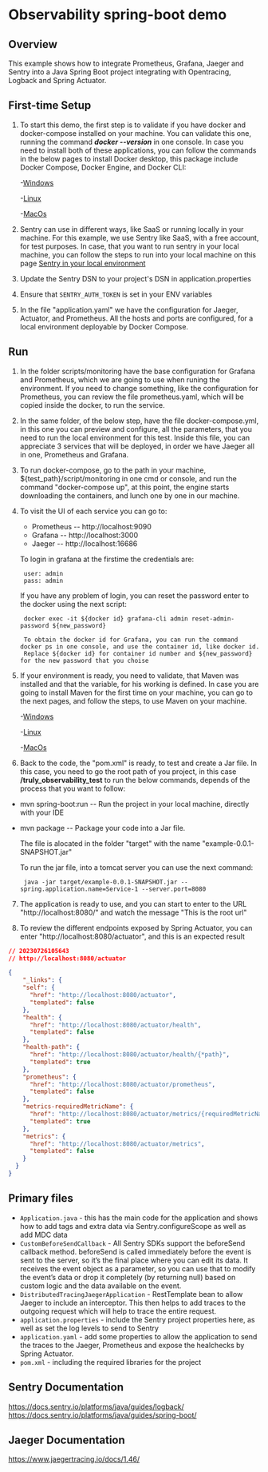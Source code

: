 # Observability spring-boot demo

## Overview

This example shows how to integrate Prometheus, Grafana, Jaeger and Sentry into a Java Spring Boot project
integrating with Opentracing, Logback and Spring Actuator.

## First-time Setup
1. To start this demo, the first step is to validate if you have docker and docker-compose installed on your machine. You can validate this one, running the command  ***docker --version*** in one console. In case you need to install both of these applications, you can follow the commands in the below pages to install Docker desktop, this package include Docker Compose, Docker Engine, and Docker CLI:

    -[Windows](https://docs.docker.com/desktop/install/windows-install/)

    -[Linux](https://docs.docker.com/desktop/install/linux-install/)

    -[MacOs](https://docs.docker.com/desktop/install/mac-install/)

2. Sentry can use in different ways, like SaaS or running locally in your machine. For this example, we use Sentry like SaaS, with a free account, for test purposes. In case, that you want to run sentry in your local machine, you can follow the steps to run into your local machine on this page [Sentry in your local environment](https://theappsguy.dev/setting-up-sentry-self-hosted) 
3. Update the Sentry DSN to your project's DSN in application.properties
4. Ensure that `SENTRY_AUTH_TOKEN` is set in your ENV variables
5. In the file "application.yaml" we have the configuration for Jaeger, Actuator, and Prometheus. All the hosts and ports are configured, for a local environment deployable by Docker Compose. 

## Run
1. In the folder scripts/monitoring have the base configuration for Grafana and Prometheus, which we are going to use when runing the environment. If you need to change something, like the configuration for Prometheus, you can review the file prometheus.yaml, which will be copied inside the docker, to run the service. 

2. In the same folder, of the below step, have the file docker-compose.yml, in this one you can preview and configure, all the parameters, that you need to run the local environment for this test. Inside this file, you can appreciate 3 services that will be deployed, in order we have Jaeger all in one, Prometheus and Grafana. 

3. To run docker-compose, go to the path in your machine, ${test_path}/script/monitoring in one cmd or console, and run the command "docker-compose up", at this point, the engine starts downloading the containers, and lunch one by one in our machine. 

4. To visit the UI of each service you can go to:
    - Prometheus --   http://localhost:9090
    - Grafana   --    http://localhost:3000
    - Jaeger    --    http://localhost:16686

    To login in grafana at the firstime the credentials are:

        user: admin
        pass: admin

    If you have any problem of login, you can reset the password enter to the docker using the next script:

        docker exec -it ${docker id} grafana-cli admin reset-admin-password ${new_password}
        
        To obtain the docker id for Grafana, you can run the command docker ps in one console, and use the container id, like docker id.
        Replace ${docker id} for container id number and ${new_password} for the new password that you choise

5. If your environment is ready, you need to validate, that Maven was installed and that the variable, for his working is defined. In case you are going to install Maven for the first time on your machine, you can go to the next pages, and follow the steps, to use Maven on your machine.

    -[Windows](https://phoenixnap.com/kb/install-maven-windows) 

    -[Linux](https://www.digitalocean.com/community/tutorials/install-maven-linux-ubuntu) 

    -[MacOs](https://formulae.brew.sh/formula/maven) 

6. Back to the code, the "pom.xml" is ready, to test and create a Jar file. In this case, you need to go the root path of you project, in this case **/truly_observability_test** to run the below commands, depends of the process that you want to follow:
 - mvn spring-boot:run  -- Run the project in your local machine, directly with your IDE
 - mvn package          -- Package your code into a Jar file.

    The file is alocated in the folder "target" with the name "example-0.0.1-SNAPSHOT.jar"

    To run the jar file, into a tomcat server you can use the next command:
    
        java -jar target/example-0.0.1-SNAPSHOT.jar --spring.application.name=Service-1 --server.port=8080
        
7. The application is ready to use, and you can start to enter to the URL "http://localhost:8080/" and watch the message "This is the root url"

8. To review the different endpoints exposed by Spring Actuator, you can enter "http://localhost:8080/actuator", and this is an expected result 

```json
// 20230726105643
// http://localhost:8080/actuator

{
    "_links": {
    "self": {
      "href": "http://localhost:8080/actuator",
      "templated": false
    },
    "health": {
      "href": "http://localhost:8080/actuator/health",
      "templated": false
    },
    "health-path": {
      "href": "http://localhost:8080/actuator/health/{*path}",
      "templated": true
    },
    "prometheus": {
      "href": "http://localhost:8080/actuator/prometheus",
      "templated": false
    },
    "metrics-requiredMetricName": {
      "href": "http://localhost:8080/actuator/metrics/{requiredMetricName}",
      "templated": true
    },
    "metrics": {
      "href": "http://localhost:8080/actuator/metrics",
      "templated": false
    }
  }
}
```


## Primary files
* `Application.java` - this has the main code for the application and shows
how to add tags and extra data via Sentry.configureScope as well as add
MDC data
* `CustomBeforeSendCallback` - All Sentry SDKs support the beforeSend callback method. beforeSend is called immediately before the event is sent to the server, so it’s the final place where you can edit its data. It receives the event object as a parameter, so you can use that to modify the event’s data or drop it completely (by returning null) based on custom logic and the data available on the event.
* `DistributedTracingJaegerApplication` - RestTemplate bean to allow Jaeger to include an interceptor. This then helps to add traces to the outgoing request which will help to trace the entire request. 
* `application.properties` - include the Sentry project properties here, as well
as set the log levels to send to Sentry
* `application.yaml` - add some properties to allow the application to send the traces to the Jaeger, Prometheus and expose the healchecks by Spring Actuator.
* `pom.xml` - including the required libraries for the project

## Sentry Documentation
https://docs.sentry.io/platforms/java/guides/logback/
https://docs.sentry.io/platforms/java/guides/spring-boot/

## Jaeger Documentation
https://www.jaegertracing.io/docs/1.46/
